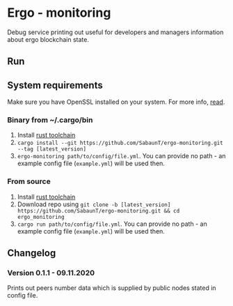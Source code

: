 # Ergo - monitoring
Debug service printing out useful for developers and managers information about ergo blockchain state.

## Run
## System requirements
Make sure you have OpenSSL installed on your system. For more info, [read](https://docs.rs/openssl/0.10.30/openssl/#building).
### Binary from ~/.cargo/bin
1. Install [rust toolchain](https://github.com/rust-lang/rustup)
2. `cargo install --git https://github.com/SabaunT/ergo-monitoring.git --tag [latest_version]`
3. `ergo-monitoring path/to/config/file.yml`. You can provide no path - an example config file (`example.yml`) will be used then.
### From source
1. Install [rust toolchain](https://github.com/rust-lang/rustup)
2. Download repo using `git clone -b [latest_version] https://github.com/SabaunT/ergo-monitoring.git && cd ergo_monitoring`
3. `cargo run path/to/config/file.yml`. You can provide no path - an example config file (`example.yml`) will be used then.


## Changelog
### Version 0.1.1 - 09.11.2020
Prints out peers number data which is supplied by public nodes stated in config file.
